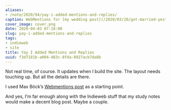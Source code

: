 ```yaml
---
aliases:
- /note/2020/94/yay-i-added-mentions-and-replies/
caption: WebMentions for [my wedding post](/2020/03/20/got-married-yesterday/index.html)
cover_image: cover.png
date: 2020-04-03 07:18:00
slug: yay-i-added-mentions-and-replies
tags:
- indieweb
- site
title: Yay I Added Mentions and Replies
uuid: f3d7181b-a004-483c-8fda-8927acb7da8b
---
```


Not real time, of course. It updates when I build the site. The layout
needs touching up. But all the details are there.

I used Max Böck’s [Webmentions
post](https://mxb.dev/blog/using-webmentions-on-static-sites/#webmentions)
as a starting point.

And yes, I’m far enough along with the Indieweb stuff that my study
notes would make a decent blog post. Maybe a couple.